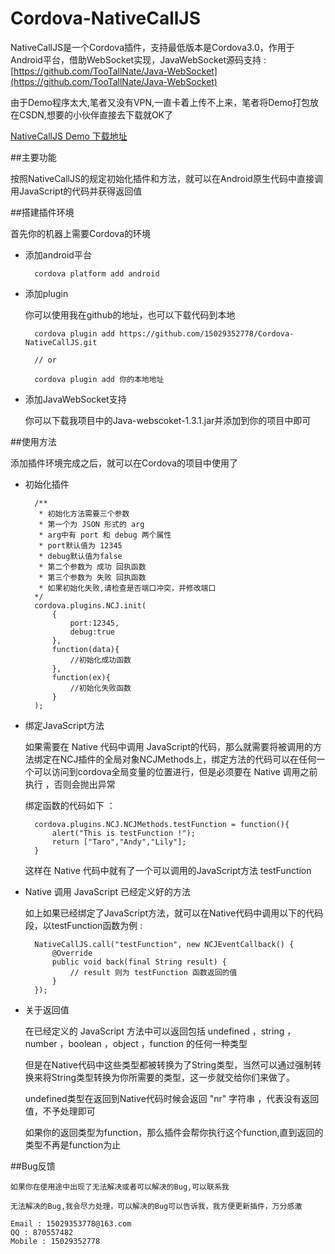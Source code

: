 # Cordova-NativeCallJS

NativeCallJS是一个Cordova插件，支持最低版本是Cordova3.0，作用于Android平台，借助WebSocket实现，JavaWebSocket源码支持 : [https://github.com/TooTallNate/Java-WebSocket](https://github.com/TooTallNate/Java-WebSocket)

由于Demo程序太大,笔者又没有VPN,一直卡着上传不上来，笔者将Demo打包放在CSDN,想要的小伙伴直接去下载就OK了

[NativeCallJS Demo 下载地址](http://download.csdn.net/detail/yangjizhao/9614307)

##主要功能

按照NativeCallJS的规定初始化插件和方法，就可以在Android原生代码中直接调用JavaScript的代码并获得返回值

##搭建插件环境

首先你的机器上需要Cordova的环境

- 添加android平台

	

		cordova platform add android
	

- 添加plugin
  
	你可以使用我在github的地址，也可以下载代码到本地
	
	
		
		cordova plugin add https://github.com/15029352778/Cordova-NativeCallJS.git
		
		// or
		
		cordova plugin add 你的本地地址

	
- 添加JavaWebSocket支持
	
	你可以下载我项目中的Java-webscoket-1.3.1.jar并添加到你的项目中即可


##使用方法
	
添加插件环境完成之后，就可以在Cordova的项目中使用了

- 初始化插件
	
		/**
		 * 初始化方法需要三个参数
		 * 第一个为 JSON 形式的 arg
		 * arg中有 port 和 debug 两个属性
		 * port默认值为 12345
		 * debug默认值为false
		 * 第二个参数为 成功 回执函数
		 * 第三个参数为 失败 回执函数
		 * 如果初始化失败,请检查是否端口冲突，并修改端口 
		*/
		cordova.plugins.NCJ.init(
			{
				port:12345,
				debug:true
			},
			function(data){
				//初始化成功函数
			},
			function(ex){
				//初始化失败函数
			}
		);

- 绑定JavaScript方法

	如果需要在 Native 代码中调用 JavaScript的代码，那么就需要将被调用的方法绑定在NCJ插件的全局对象NCJMethods上，绑定方法的代码可以在任何一个可以访问到cordova全局变量的位置进行，但是必须要在 Native 调用之前执行 ，否则会抛出异常

	绑定函数的代码如下 ：
		
		cordova.plugins.NCJ.NCJMethods.testFunction = function(){
	        alert("This is testFunction !");
	        return ["Taro","Andy","Lily"];
	    }

	这样在 Native 代码中就有了一个可以调用的JavaScript方法 testFunction

- Native 调用 JavaScript 已经定义好的方法

	如上如果已经绑定了JavaScript方法，就可以在Native代码中调用以下的代码段，以testFunction函数为例 :
		
		NativeCallJS.call("testFunction", new NCJEventCallback() {
            @Override
            public void back(final String result) {
               	// result 则为 testFunction 函数返回的值
            }
        });

- 关于返回值

	在已经定义的 JavaScript 方法中可以返回包括 undefined ，string ，number ，boolean ，object ，function 的任何一种类型
	
	但是在Native代码中这些类型都被转换为了String类型，当然可以通过强制转换来将String类型转换为你所需要的类型，这一步就交给你们来做了。

	undefined类型在返回到Native代码时候会返回 "nr" 字符串 ，代表没有返回值，不予处理即可

	如果你的返回类型为function，那么插件会帮你执行这个function,直到返回的类型不再是function为止	

##Bug反馈

	如果你在使用途中出现了无法解决或者可以解决的Bug,可以联系我
	
	无法解决的Bug,我会尽力处理，可以解决的Bug可以告诉我，我方便更新插件，万分感激
	
	Email : 15029353778@163.com
	QQ : 870557482 
	Mobile : 15029352778